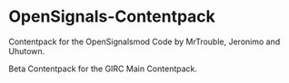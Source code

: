 # OpenSignals-Contentpack
Contentpack for the OpenSignalsmod Code by MrTrouble, Jeronimo and Uhutown. 

Beta Contentpack for the GIRC Main Contentpack.
